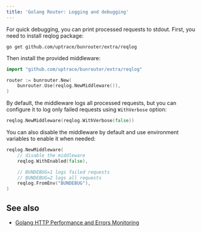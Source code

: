 ```yaml
---
title: 'Golang Router: Logging and debugging'
---
```


<CoverImage title="Logging and debugging" />

For quick debugging, you can print processed requests to stdout. First, you need to install reqlog
package:

```shell
go get github.com/uptrace/bunrouter/extra/reqlog
```

Then install the provided middleware:

```go
import "github.com/uptrace/bunrouter/extra/reqlog"

router := bunrouter.New(
	bunrouter.Use(reqlog.NewMiddleware()),
)
```

By default, the middleware logs all processed requests, but you can configure it to log only failed
requests using `WithVerbose` option:

```go
reqlog.NewMiddleware(reqlog.WithVerbose(false))
```

You can also disable the middleware by default and use environment variables to enable it when
needed:

```go
reqlog.NewMiddleware(
    // disable the middleware
    reqlog.WithEnabled(false),

    // BUNDEBUG=1 logs failed requests
    // BUNDEBUG=2 logs all requests
    reqlog.FromEnv("BUNDEBUG"),
)
```

## See also

- [Golang HTTP Performance and Errors Monitoring](golang-http-performance.html)
